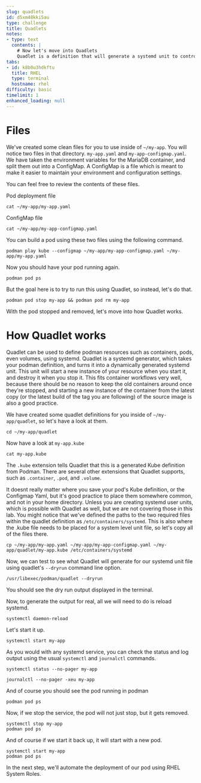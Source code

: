 ```yaml
---
slug: quadlets
id: d5xm48kki5au
type: challenge
title: Quadlets
notes:
- type: text
  contents: |
    # Now let's move into Quadlets
    Quadlet is a definition that will generate a systemd unit to control podman resources.  In this step we'll take our yaml definition, and use Quadlet to make a systemd controlled pod out of it.
tabs:
- id: k8b0u3hdkftu
  title: RHEL
  type: terminal
  hostname: rhel
difficulty: basic
timelimit: 1
enhanced_loading: null
---
```

# Files
We've created some clean files for you to use inside of `~/my-app`.  You will notice two files in that directory.  `my-app.yaml` and `my-app-configmap.yaml`.  We have taken the environment variables for the MariaDB container, and split them out into a ConfigMap.  A ConfigMap is a file which is meant to make it easier to maintain your environment and configuration settings.

You can feel free to review the contents of these files.

Pod deployment file
```bash,run
cat ~/my-app/my-app.yaml
```

ConfigMap file
```bash,run
cat ~/my-app/my-app-configmap.yaml
```

You can build a pod using these two files using the following command.

```bash,run
podman play kube --configmap ~/my-app/my-app-configmap.yaml ~/my-app/my-app.yaml
```

Now you should have your pod running again.

```bash,run
podman pod ps
```

But the goal here is to try to run this using Quadlet, so instead, let's do that.

```bash,run
podman pod stop my-app && podman pod rm my-app
```

With the pod stopped and removed, let's move into how Quadlet works.

# How Quadlet works
Quadlet can be used to define podman resources such as containers, pods, even volumes, using systemd.  Quadlet is a systemd generator, which takes your podman definition, and turns it into a dynamically generated systemd unit.  This unit will start a new instance of your resource when you start it, and destroy it when you stop it.  This fits container workflows very well, because there should be no reason to keep the old containers around once they're stopped, and starting a new instance of the container from the latest copy (or the latest build of the tag you are following) of the source image is also a good practice.

We have created some quadlet definitions for you inside of `~/my-app/quadlet`, so let's have a look at them.

```bash,run
cd ~/my-app/quadlet
```

Now have a look at `my-app.kube`

```bash,run
cat my-app.kube
```

The `.kube` extension tells Quadlet that this is a generated Kube definition from Podman.  There are several other extensions that Quadlet supports, such as `.container`, `.pod`, and `.volume`.

It doesnt really matter where you save your pod's Kube definition, or the Configmap Yaml, but it's good practice to place them somewhere common, and not in your home directory.  Unless you are creating systemd user units, which is possible with Quadlet as well, but we are not covering those in this lab.  You might notice that we've defined the paths to the two required files within the quadlet definition as `/etc/containers/systemd`.  This is also where the .kube file needs to be placed for a system level unit file, so let's copy all of the files there.

```bash,run
cp ~/my-app/my-app.yaml ~/my-app/my-app-configmap.yaml ~/my-app/quadlet/my-app.kube /etc/containers/systemd
```

Now, we can test to see what Quadlet will generate for our systemd unit file using quadlet's `--dryrun` command line option.

```bash,run
/usr/libexec/podman/quadlet --dryrun
```
You should see the dry run output displayed in the terminal.

Now, to generate the output for real, all we will need to do is reload systemd.

```bash,run
systemctl daemon-reload
```

Let's start it up.

```bash,run
systemctl start my-app
```

As you would with any systemd service, you can check the status and log output using the usual `systemctl` and `journalctl` commands.

```bash,run
systemctl status --no-pager my-app
```

```bash,run
journalctl --no-pager -xeu my-app
```

And of course you should see the pod running in podman

```bash,run
podman pod ps
```
Now, if we stop the service, the pod will not just stop, but it gets removed.

```bash,run
systemctl stop my-app
podman pod ps
```

And of course if we start it back up, it will start with a new pod.

```bash,run
systemctl start my-app
podman pod ps
```

In the next step, we'll automate the deployment of our pod using RHEL System Roles.